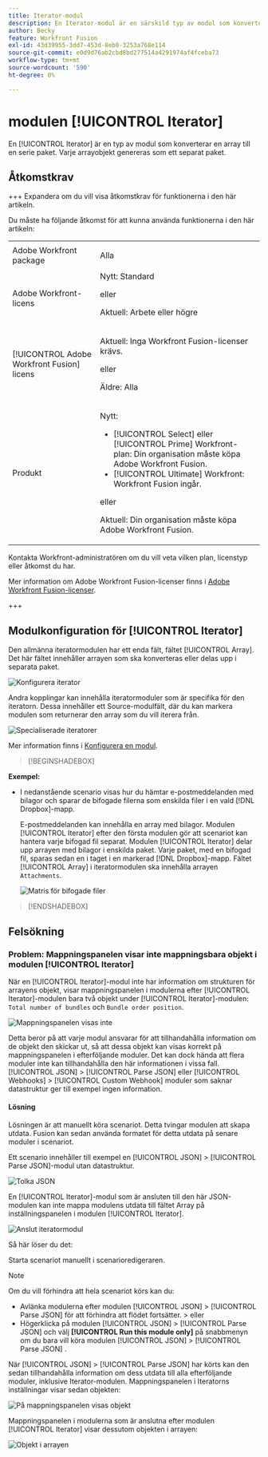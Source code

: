 ```yaml
---
title: Iterator-modul
description: En Iterator-modul är en särskild typ av modul som konverterar en array till en serie paket. Varje arrayobjekt genereras som ett separat paket.
author: Becky
feature: Workfront Fusion
exl-id: 43d39955-3dd7-453d-8eb0-3253a768e114
source-git-commit: e0d9d76ab2cbd8bd277514a4291974af4fceba73
workflow-type: tm+mt
source-wordcount: '590'
ht-degree: 0%

---
```


# modulen [!UICONTROL Iterator]

En [!UICONTROL Iterator] är en typ av modul som konverterar en array till en serie paket. Varje arrayobjekt genereras som ett separat paket.

## Åtkomstkrav

+++ Expandera om du vill visa åtkomstkrav för funktionerna i den här artikeln.

Du måste ha följande åtkomst för att kunna använda funktionerna i den här artikeln:

<table style="table-layout:auto">
 <col> 
 <col> 
 <tbody> 
  <tr> 
    <td role="rowheader">Adobe Workfront package</td> 
   <td> <p>Alla</p> </td> 
  </tr> 
  <tr data-mc-conditions=""> 
   <td role="rowheader">Adobe Workfront-licens</td> 
   <td> Nytt: Standard<p>eller</p><p>Aktuell: Arbete eller högre</p> </td> 
  </tr> 
  <tr> 
   <td role="rowheader">[!UICONTROL Adobe Workfront Fusion] licens</td> 
   <td>
   <p>Aktuell: Inga Workfront Fusion-licenser krävs.</p>
   <p>eller</p>
   <p>Äldre: Alla </p>
   </td> 
  </tr> 
  <tr> 
   <td role="rowheader">Produkt</td> 
   <td>
   <p>Nytt:</p> <ul><li>[!UICONTROL Select] eller [!UICONTROL Prime] Workfront-plan: Din organisation måste köpa Adobe Workfront Fusion.</li><li>[!UICONTROL Ultimate] Workfront: Workfront Fusion ingår.</li></ul>
   <p>eller</p>
   <p>Aktuell: Din organisation måste köpa Adobe Workfront Fusion.</p>
   </td> 
  </tr>
 </tbody> 
</table>


Kontakta Workfront-administratören om du vill veta vilken plan, licenstyp eller åtkomst du har.

Mer information om Adobe Workfront Fusion-licenser finns i [Adobe Workfront Fusion-licenser](/help/workfront-fusion/set-up-and-manage-workfront-fusion/licensing-operations-overview/license-automation-vs-integration.md).

+++

## Modulkonfiguration för [!UICONTROL Iterator]

Den allmänna iteratormodulen har ett enda fält, fältet [!UICONTROL Array]. Det här fältet innehåller arrayen som ska konverteras eller delas upp i separata paket.

![Konfigurera iterator](assets/set-up-iterator.jpg)

Andra kopplingar kan innehålla iteratormoduler som är specifika för den iteratorn. Dessa innehåller ett Source-modulfält, där du kan markera modulen som returnerar den array som du vill iterera från.

![Specialiserade iteratorer](assets/specialized-iterators.jpg)

Mer information finns i [Konfigurera en modul](/help/workfront-fusion/create-scenarios/add-modules/configure-a-modules-settings.md).

>[!BEGINSHADEBOX]

**Exempel:**

* I nedanstående scenario visas hur du hämtar e-postmeddelanden med bilagor och sparar de bifogade filerna som enskilda filer i en vald [!DNL Dropbox]-mapp.

  E-postmeddelanden kan innehålla en array med bilagor. Modulen [!UICONTROL Iterator] efter den första modulen gör att scenariot kan hantera varje bifogad fil separat. Modulen [!UICONTROL Iterator] delar upp arrayen med bilagor i enskilda paket. Varje paket, med en bifogad fil, sparas sedan en i taget i en markerad [!DNL Dropbox]-mapp. Fältet [!UICONTROL Array] i iteratormodulen ska innehålla arrayen `Attachments`.

  ![Matris för bifogade filer](assets/attachments-array.jpg)

>[!ENDSHADEBOX]


## Felsökning

### Problem: Mappningspanelen visar inte mappningsbara objekt i modulen [!UICONTROL Iterator]

När en [!UICONTROL Iterator]-modul inte har information om strukturen för arrayens objekt, visar mappningspanelen i modulerna efter [!UICONTROL Iterator]-modulen bara två objekt under [!UICONTROL Iterator]-modulen: `Total number of bundles` och `Bundle order position`.

![Mappningspanelen visas inte](assets/mapping-panel-doesnt-display.png)

Detta beror på att varje modul ansvarar för att tillhandahålla information om de objekt den skickar ut, så att dessa objekt kan visas korrekt på mappningspanelen i efterföljande moduler. Det kan dock hända att flera moduler inte kan tillhandahålla den här informationen i vissa fall. [!UICONTROL JSON] > [!UICONTROL Parse JSON] eller [!UICONTROL Webhooks] > [!UICONTROL Custom Webhook] moduler som saknar datastruktur ger till exempel ingen information.

#### Lösning

Lösningen är att manuellt köra scenariot. Detta tvingar modulen att skapa utdata. Fusion kan sedan använda formatet för detta utdata på senare moduler i scenariot.

Ett scenario innehåller till exempel en [!UICONTROL JSON] > [!UICONTROL Parse JSON]-modul utan datastruktur.

![Tolka JSON](assets/json-parse-json.png)

En [!UICONTROL Iterator]-modul som är ansluten till den här JSON-modulen kan inte mappa modulens utdata till fältet Array på inställningspanelen i modulen [!UICONTROL Iterator].

![Anslut iteratormodul](assets/connect-iterator-module.png)

Så här löser du det:

Starta scenariot manuellt i scenarioredigeraren.

>[!NOTE]
>
>Om du vill förhindra att hela scenariot körs kan du:
>
>* Avlänka modulerna efter modulen [!UICONTROL JSON] > [!UICONTROL Parse JSON] för att förhindra att flödet fortsätter.
>  &#x200B;>   eller
>* Högerklicka på modulen [!UICONTROL JSON] > [!UICONTROL Parse JSON] och välj **[!UICONTROL Run this module only]** på snabbmenyn om du bara vill köra modulen [!UICONTROL JSON] > [!UICONTROL Parse JSON] .

När [!UICONTROL JSON] > [!UICONTROL Parse JSON] har körts kan den sedan tillhandahålla information om dess utdata till alla efterföljande moduler, inklusive Iterator-modulen. Mappningspanelen i Iteratorns inställningar visar sedan objekten:

![På mappningspanelen visas objekt](assets/mapping-panel-displays-items.png)

Mappningspanelen i modulerna som är anslutna efter modulen [!UICONTROL Iterator] visar dessutom objekten i arrayen:

![Objekt i arrayen](assets/items-contained-in-array.png)
